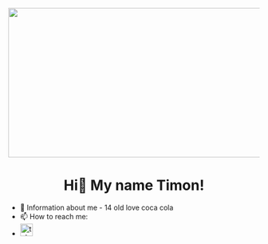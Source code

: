 <br clear="both">

<div align="center">
  <img height="300" width="600" src="https://media1.tenor.com/m/D5ScqejhhYkAAAAd/computer-typing.gif"  />
</div>

<h1 align="center">Hi👋 My name Timon!</h1>














- 💬 Information about me - 14 old love coca cola
- 📫 How to reach me:
-  <a href="https://t.me/lovecocacola123" target="_blank">
    <img src="https://img.shields.io/static/v1?message=Telegram&logo=telegram&label=&color=2CA5E0&logoColor=white&labelColor=&style=for-the-badge" height="25" alt="telegram logo"  />
  </a>
</div>




